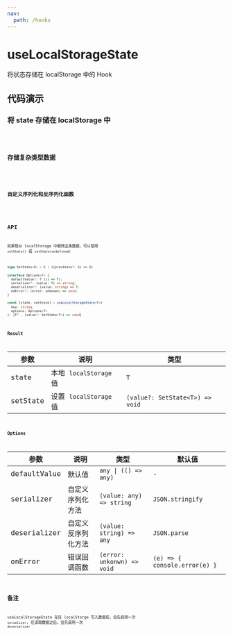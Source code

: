 ```yaml
---
nav:
  path: /hooks
---
```


# useLocalStorageState

将状态存储在 localStorage 中的 Hook

## 代码演示

### 将 state 存储在 localStorage 中

<code hideActions='["CSB"]' src="./demo/demo1.tsx" />

### 存储复杂类型数据

<code hideActions='["CSB"]' src="./demo/demo2.tsx" />

### 自定义序列化和反序列化函数

<code hideActions='["CSB"]' src="./demo/demo3.tsx" />

## API

如果想从 localStorage 中删除这条数据，可以使用 `setState()` 或 `setState(undefined)`

```typescript
type SetState<S> = S | ((prevState?: S) => S)

interface Options<T> {
  defaultValue?: T (() => T);
  serializer?: (value: T) => string;
  deserializer?: (value: string) => T;
  onError?: (error: unkonwn) => void;
}

const [state, setState] = useLocalStorageState<T>(
  key: string,
  options: Options<T>
): [T? , (value?: SetState<T>) => void]
```

### Result

| 参数      | 说明            | 类型              |
| ---------| ----------------| -----------------|
| state    | 本地 `localStorage` 值 | `T`         |
| setState | 设置 `localStorage` 值 | `(value?: SetState<T>) => void` |

### Options

| 参数      | 说明           | 类型            | 默认值    |
| ---------| ---------------| ---------------| ---------|
| defaultValue| 默认值      | `any \| (() => any)` | -   |
| serializer | 自定义序列化方法 | `(value: any) => string` | `JSON.stringify` |
| deserializer | 自定义反序列化方法 | `(value: string) => any` | `JSON.parse` |
| onError | 错误回调函数 | `(error: unkonwn) => void` | `(e) => { console.error(e) }` |

## 备注

useLocalStorageState 在往 localStorge 写入数据前，会先调用一次 `serializer`, 在读取数据之后，会先调用一次 `deserializer`
